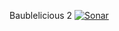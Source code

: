 Baublelicious 2 [![Sonar](https://sonarcloud.io/api/project_badges/measure?project=dennisblokland_Baublelicious2&metric=alert_status)](https://sonarcloud.io/dashboard?id=dennisblokland_Baublelicious2)
